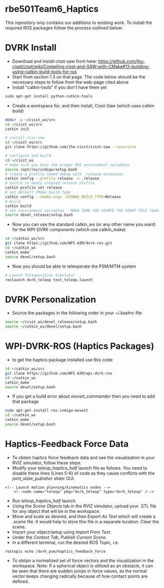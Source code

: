 rbe501Team6_Haptics
====================
This repository only contains our additions to existing work. To install the required ROS packages follow the process outlined below:


# DVRK Install 
* Download and install cisst-saw from here: https://github.com/jhu-cisst/cisst/wiki/Compiling-cisst-and-SAW-with-CMake#13-building-using-catkin-build-tools-for-ros
* Start from section 1.3 on that page. The code below should be the necessary steps to follow from the web-page cited above
* install "catkin-tools" if you don't have them yet
```sh
sudo apt-get install python-catkin-tools
```

* Create a workspace for, and then install, Cisst-Saw (which uses catkin build)
```sh
mkdir -p ~/cisst_ws/src
cd ~/cisst_ws/src
catkin init

# install ciss-saw
cd ~/cisst_ws/src
git clone https://github.com/jhu-cisst/cisst-saw --recursive

# configure and build
cd ~/cisst_ws
# make sure you have the proper ROS environment variables
source /opt/ros/indigo/setup.bash
# create a profile named debug with _release extension
catkin config --profile release -x _release
# switch to newly created release profile
catkin profile set release
# set default CMake build type
catkin config --cmake-args -DCMAKE_BUILD_TYPE=Release
# build
catkin build
# set environment variables - MAKE SURE YOU SOURCE THE RIGHT FILE (debug vs. release)
source devel_release/setup.bash
```
* Now you can use the standard catkin_ws (or any other name you want) for the WPI-DVRK components (which use catkin_make)
```sh
cd ~/catkin_ws/src
git clone https://github.com/WPI-AIM/dvrk-ros.git
cd ~/catkin_ws
catkin_make
source devel/setup.bash
```
* Now you should be able to teleoperate the PSM/MTM system
```sh
# Launch Teleoperation Simulator
roslaunch dvrk_teleop test_teleop.launch
```
# DVRK 	Personalization
* Source the packages in the following order in your ~/.bashrc file
```sh
source ~/cisst_ws/devel_release/setup.bash
source ~/catkin_ws/devel/setup.bash
```

# WPI-DVRK-ROS (Haptics Packages)
* to get the haptics package installed use this code:
```sh
cd ~/catkin_ws/src
git clone https://github.com/WPI-AIM/wpi-dvrk-ros
cd ~/catkin_ws
catkin_make
source devel/setup.bash
```
* If you get a build error about _moveit_commander_ then you need to add that package

```sh
sudo apt-get install ros-indigo-moveit
cd ~/catkin_ws
catkin_make
source devel/setup.bash
```

# Haptics-Feedback Force Data
* To obtain haptics force feedback data and see the visualization in your RVIZ simulator, follow these steps.
* Modify your _teleop_haptics_half_ launch file as follows. You need to disable these lines (Lines 5-6) of code as they cause conflicts with the _joint_state_pubisher_ slider GUI.

```
<!-- Launch motion planning/kinematics nodes -->
	<!--node name="teleop" pkg="dvrk_teleop" type="dvrk_teleop" /-->
```
* Run _teleop_haptics_half_ launch.
* Using the _Scene Objects_ tab in the RVIZ simulator, upload your .STL file for any object that will be in the workspace.
* Move and scale as desired, and then _Export As Text_ which will create a .scene file. It would help to store this file in a separate location. Clear the scene.
* Import your object/setup using _Import From Text_.
* Under the _Context Tab_, _Publish Current Scene_.
* In a different terminal, run the desired ROS Topic, i.e.

```
rostopic echo /dvrk_psm/haptics_feedback_force
```
* To obtain a normalized set of force vectors and the visualization in the workspace. Note: If a spherical object is utilized as an obstacle, it can be seen that there are sudden jumps in force values, as the normal vector keeps changing radically because of how contact points are defined.

